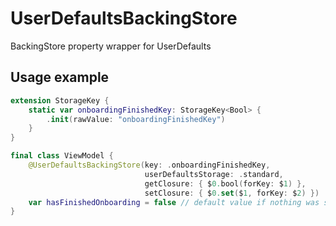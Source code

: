 #  UserDefaultsBackingStore

BackingStore property wrapper for UserDefaults

## Usage example

```swift
extension StorageKey {
    static var onboardingFinishedKey: StorageKey<Bool> {
        .init(rawValue: "onboardingFinishedKey")
    }
}

final class ViewModel {
    @UserDefaultsBackingStore(key: .onboardingFinishedKey,
                              userDefaultsStorage: .standard,
                              getClosure: { $0.bool(forKey: $1) },
                              setClosure: { $0.set($1, forKey: $2) })
    var hasFinishedOnboarding = false // default value if nothing was stored in defaults
}
``` 

